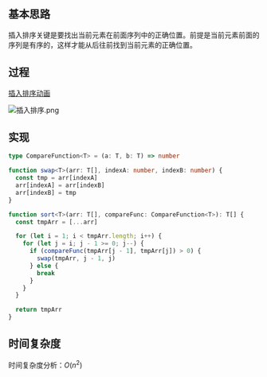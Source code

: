 ## 基本思路

插入排序关键是要找出当前元素在前面序列中的正确位置。前提是当前元素前面的序列是有序的，这样才能从后往前找到当前元素的正确位置。

## 过程

[插入排序动画](https://algorithm-visualizer.org/brute-force/insertion-sort)

![插入排序.png](https://cdn.luohuidong.cn/clipboard_20231119_014140.png)

## 实现

```typescript
type CompareFunction<T> = (a: T, b: T) => number

function swap<T>(arr: T[], indexA: number, indexB: number) {
  const tmp = arr[indexA]
  arr[indexA] = arr[indexB]
  arr[indexB] = tmp
}

function sort<T>(arr: T[], compareFunc: CompareFunction<T>): T[] {
  const tmpArr = [...arr]

  for (let i = 1; i < tmpArr.length; i++) {
    for (let j = i; j - 1 >= 0; j--) {
      if (compareFunc(tmpArr[j - 1], tmpArr[j]) > 0) {
        swap(tmpArr, j - 1, j)
      } else {
        break
      }
    }
  }

  return tmpArr
}
```

## 时间复杂度

时间复杂度分析：$O(n^2)$
